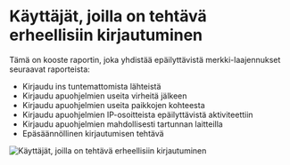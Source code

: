 <properties
    pageTitle="Käyttäjät, joilla on tehtävä erheellisiin kirjautuminen"
    description="Raportti, joka ilmaisee kaikki käyttäjätilit, jonka erheellisiin kirjautuminen tehtävä on määritetty."
    services="active-directory"
    documentationCenter=""
    authors="SSalahAhmed"
    manager="gchander"
    editor=""/>

<tags
    ms.service="active-directory"
    ms.workload="identity"
    ms.tgt_pltfrm="na"
    ms.devlang="na"
    ms.topic="article"
    ms.date="03/04/2016"
    ms.author="saah;kenhoff"/>

# <a name="users-with-anomalous-sign-in-activity"></a>Käyttäjät, joilla on tehtävä erheellisiin kirjautuminen
Tämä on kooste raportin, joka yhdistää epäilyttävistä merkki-laajennukset seuraavat raporteista:

<ul><li>Kirjaudu ins tuntemattomista lähteistä</li>
<li>Kirjaudu apuohjelmien useita virheitä jälkeen</li>
<li>Kirjaudu apuohjelmien useita paikkojen kohteesta</li>
<li>Kirjaudu apuohjelmien IP-osoitteista epäilyttävistä aktiviteettiin</li>
<li>Kirjaudu apuohjelmien mahdollisesti tartunnan laitteilla</li>
<li>Epäsäännöllinen kirjautumisen tehtävä</li>
</ul>


![Käyttäjät, joilla on tehtävä erheellisiin kirjautuminen](./media/active-directory-reporting-users-with-anomalous-sign-in-activity/usersWithAnomalousSignInActivity.PNG)
